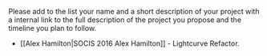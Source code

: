 Please add to the list your name and a short description of your project with a internal link to the full description of the project you propose and the timeline you plan to follow.
* [[Alex Hamilton|SOCIS 2016 Alex Hamilton]] - Lightcurve Refactor.